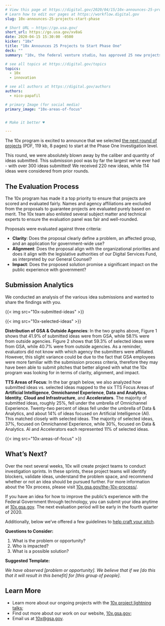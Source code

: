 ```yaml
---
# View this page at https://digital.gov/2020/04/15/10x-announces-25-projects-start-phase
# Learn how to edit our pages at https://workflow.digital.gov
slug: 10x-announces-25-projects-start-phase

# Short URL — https://go.usa.gov/
short_url: https://go.usa.gov/xv8aG
date: 2020-04-15 15:30:00 -0500
kicker: "10x"
title: "10x Announces 25 Projects to Start Phase One"
deck: ""
summary: "10x, the federal venture studio, has approved 25 new projects for Phase One funding."

# see all topics at https://digital.gov/topics
topics:
  - 10x
  - innovation

# see all authors at https://digital.gov/authors
authors:
  - nico-papafil

# primary Image (for social media)
primary_image: "10x-areas-of-focus"


# Make it better ♥

---
```


The 10x program is excited to announce that we selected [the next round of projects](https://digital.gov/pdf/10x-FY20-Round-1-Selected-Projects.pdf) (PDF, 119 kb, 8 pages) to start at the Phase One Investigation level.

This round, we were absolutely blown away by the caliber and quantity of ideas submitted. This submission pool was by far the largest we’ve ever had - with over 300 ideas submitted! We received 220 new ideas, while 114 ideas were considered from prior rounds.

## The Evaluation Process

The 10x program has made it a top priority to ensure that projects are scored and evaluated fairly. Names and agency affiliations are excluded from the proposals to guarantee projects are evaluated purely based on merit. The 10x team also enlisted several subject matter and technical experts to ensure the evaluation panel was fair and well-rounded.

Proposals were evaluated against three criteria:

- **Clarity**: Does the proposal clearly define a problem, an affected group, and an application for government-wide use?
- **Alignment**: Does the proposal align with the organizational priorities and does it align with the legislative authorities of our Digital Services Fund, as interpreted by our General Counsel?
- **Impact**: Does the proposed solution promise a significant impact on the public experience with government?

## Submission Analytics

We conducted an analysis of the various idea submissions and wanted to share the findings with you.

{{< img src="10x-submitted-ideas" >}}

{{< img src="10x-selected-ideas" >}}

**Distribution of GSA & Outside Agencies**: In the two graphs above, Figure 1 shows that 41.9% of submitted ideas were from GSA, while 58.1% were from outside agencies. Figure 2 shows that 59.3% of selected ideas were from GSA, while 40.7% were from outside agencies. As a reminder, evaluators did not know with which agency the submitters were affiliated. However, this slight variance could be due to the fact that GSA employees were more familiar with the submission process criteria, therefore they may have been able to submit pitches that better aligned with what the 10x program was looking for in terms of clarity, alignment, and impact.

**TTS Areas of Focus**: In the bar graph below, we also analyzed how submitted ideas vs. selected ideas mapped to the six TTS Focus Areas of **Artificial Intelligence**, **Omnichannel Experience**, **Data and Analytics**, **Identity**, **Cloud and Infrastructure**, and **Accelerators**. The majority of submitted ideas, roughly 25%, fell under the umbrella of Omnichannel Experience. Twenty-two percent of ideas fell under the umbrella of Data & Analytics, and about 14% of ideas focused on Artificial Intelligence (AI). This matched closely with selected ideas. The majority of selected ideas, 37%, focused on Omnichannel Experience, while 30%, focused on Data & Analytics. AI and Accelerators each represented 11% of selected ideas.

{{< img src="10x-areas-of-focus" >}}

## What’s Next?

Over the next several weeks, 10x will create project teams to conduct investigation sprints. In these sprints, these project teams will identify blockers, validate ideas, understand the problem space, and recommend whether or not an idea should be pursued further. For more information about the 10x process, please visit [10x.gsa.gov/the-10x-process/](https://10x.gsa.gov/the-10x-process/).

If you have an idea for how to improve the public’s experience with the Federal Government through technology, you can submit your idea anytime at [10x.gsa.gov](https://10x.gsa.gov). The next evaluation period will be early in the fourth quarter of 2020.

Additionally, below we’ve offered a few guidelines to [help craft your pitch](https://digital.gov/event/2019/07/17/an-introduction-10x-how-get-your-idea-funded/).

**Questions to Consider:**

1. What is the problem or opportunity?
2. Who is impacted?
3. What is a possible solution?

**Suggested Template:**

_We have observed [problem or opportunity]. We believe that if we [do this that it will result in this benefit] for [this group of people]._

## Learn More

- Learn more about our ongoing projects with the [10x project lightning talks](https://www.youtube.com/watch?v=S5DO-R2iy54);
- Find out more about our work on our website, [10x.gsa.gov](https://10x.gsa.gov);
- Email us at [10x@gsa.gov](mailto:10x@gsa.gov).
